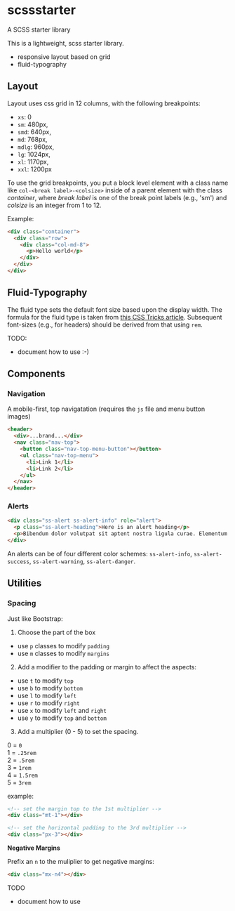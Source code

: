 # scssstarter
A SCSS starter library 

This is a lightweight, scss starter library.
* responsive layout based on grid
* fluid-typography

## Layout

Layout uses css grid in 12 columns, with the following breakpoints:
* `xs`:   0
* `sm`:   480px,
* `smd`:  640px,
* `md`:   768px,
* `mdlg`: 960px,
* `lg`:   1024px,
* `xl`:   1170px,
* `xxl`:  1200px

To use the grid breakpoints, you put a block level element with a class name like `col-<break label>-<colsize>` inside of a parent element with the class _container_, where _break label_ is one of the break point labels (e.g., 'sm') and _colsize_ is an integer from 1 to 12.

Example:
```html
<div class="container">
  <div class="row">
    <div class="col-md-8">
      <p>Hello world</p>
    </div>
  </div>  
</div>
```

## Fluid-Typography

The fluid type sets the default font size based upon the display width. The formula for the fluid type is taken from [this CSS Tricks article](https://css-tricks.com/snippets/css/fluid-typography/). Subsequent font-sizes (e.g., for headers) should be derived from that using `rem`.

TODO:
* document how to use :-)

## Components

### Navigation

A mobile-first, top navigatation (requires the `js` file and menu button images)

```html
<header>
  <div>...brand...</div>
  <nav class="nav-top">
    <button class="nav-top-menu-button"></button>
    <ul class="nav-top-menu">
      <li>Link 1</li>
      <li>Link 2</li>
    </ul>
  </nav>
</header>

```

### Alerts

```html
<div class="ss-alert ss-alert-info" role="alert">
  <p class="ss-alert-heading">Here is an alert heading</p>
  <p>Bibendum dolor volutpat sit aptent nostra ligula curae. Elementum velit vehicula habitasse rutrum blandit eros curabitur porttitor dictum.</p>
</div>
```

An alerts can be of four different color schemes: `ss-alert-info`, `ss-alert-success`, `ss-alert-warning`, `ss-alert-danger`.

## Utilities

### Spacing

Just like Bootstrap:

1. Choose the part of the box

* use `p` classes to modify `padding`
* use `m` classes to modify `margins`

2. Add a modifier to the padding or margin to affect the aspects:

* use `t` to modify `top`
* use `b` to modify `bottom`
* use `l` to modify `left`
* use `r` to modify `right`
* use `x` to modify `left` and `right`
* use `y` to modify `top` and `bottom`

3. Add a multiplier (0 - 5) to set the spacing.

0 = `0`  
1 = `.25rem`  
2 = `.5rem`  
3 = `1rem`  
4 = `1.5rem`  
5 = `3rem`  

example:
```html
<!-- set the margin top to the 1st multiplier -->
<div class="mt-1"></div>

<!-- set the horizontal padding to the 3rd multiplier -->
<div class="px-3"></div>
```

**Negative Margins**

Prefix an `n` to the muliplier to get negative margins:
```html
<div class="mx-n4"></div>
```

TODO
* document how to use
